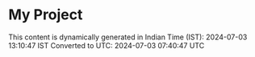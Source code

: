 # My Project

This content is dynamically generated in Indian Time (IST): 2024-07-03 13:10:47 IST
Converted to UTC: 2024-07-03 07:40:47 UTC
